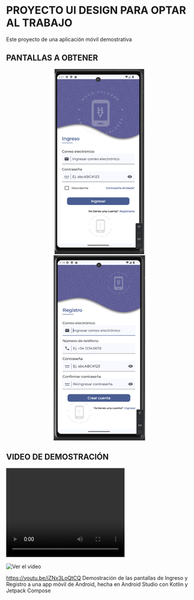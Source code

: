 # PROYECTO UI DESIGN PARA OPTAR AL TRABAJO

Este proyecto de una aplicación móvil demostrativa 

## PANTALLAS A OBTENER

<p align="center">
<img src="src/login.png" width="270" height="500"> <img src="src/signup.png" width="270" height="500">
</p>

## VIDEO DE DEMOSTRACIÓN

<video width="320" height="240" controls>
  <source src="https://youtu.be/jZNx3LoQtCQ" type="video/mp4">
  Tu navegador no soporta la etiqueta de video.
</video>

![Ver el video](https://youtu.be/jZNx3LoQtCQ)


https://youtu.be/jZNx3LoQtCQ
Demostración de las pantallas de Ingreso y Registro a una app móvil de Android, hecha en Android Studio con Kotlin y Jetpack Compose
